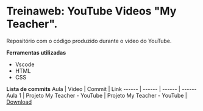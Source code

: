 # Treinaweb: YouTube Videos "My Teacher".

Repositório com o código produzido durante o vídeo do YouTube.

**Ferramentas utilizadas**

- Vscode
- HTML
- CSS

**Lista de commits**
Aula | Video | Commit | Link
------ | ------ | ------ | ------
Aula 1 | Projeto My Teacher - YouTube | Projeto My Teacher - YouTube | [Download](https://github.com/treinaweb/my-teacher-youtube/archive/c9050822b9702bc9fc0eaf7b4a6a66925b0a763d.zip)
